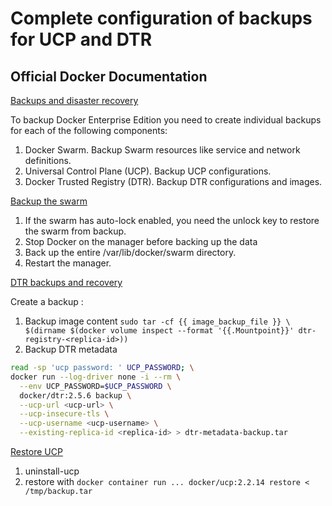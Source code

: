 # Complete configuration of backups for UCP and DTR

## Official Docker Documentation
[Backups and disaster recovery](https://docs.docker.com/datacenter/ucp/2.2/guides/admin/backups-and-disaster-recovery/)

To backup Docker Enterprise Edition you need to create individual backups for each of the following components:

1. Docker Swarm. Backup Swarm resources like service and network definitions.
2. Universal Control Plane (UCP). Backup UCP configurations.
3. Docker Trusted Registry (DTR). Backup DTR configurations and images.

[Backup the swarm](https://docs.docker.com/engine/swarm/admin_guide/#back-up-the-swarm)  

1. If the swarm has auto-lock enabled, you need the unlock key to restore the swarm from backup.
2. Stop Docker on the manager before backing up the data
3. Back up the entire /var/lib/docker/swarm directory.
4. Restart the manager.

[DTR backups and recovery](https://docs.docker.com/ee/dtr/admin/disaster-recovery/)  

Create a backup :
1. Backup image content ``` sudo tar -cf {{ image_backup_file }} \ $(dirname $(docker volume inspect --format '{{.Mountpoint}}' dtr-registry-<replica-id>)) ```
2. Backup DTR metadata
```bash
read -sp 'ucp password: ' UCP_PASSWORD; \
docker run --log-driver none -i --rm \
  --env UCP_PASSWORD=$UCP_PASSWORD \
  docker/dtr:2.5.6 backup \
  --ucp-url <ucp-url> \
  --ucp-insecure-tls \
  --ucp-username <ucp-username> \
  --existing-replica-id <replica-id> > dtr-metadata-backup.tar
```
[Restore UCP](https://docs.docker.com/datacenter/ucp/2.2/guides/admin/backups-and-disaster-recovery/#restore-ucp)

1. uninstall-ucp
1. restore with ```docker container run ... docker/ucp:2.2.14 restore < /tmp/backup.tar```